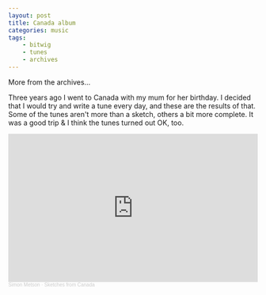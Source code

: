 ```yaml
---
layout: post
title: Canada album
categories: music
tags:
    - bitwig
    - tunes
    - archives
---
```

More from the archives...

Three years ago I went to Canada with my mum for her birthday. I decided that I would try and write a tune every day, and these are the results of that. Some of the tunes aren't more than a sketch, others a bit more complete. It was a good trip & I think the tunes turned out OK, too.

<iframe width="100%" height="300" scrolling="no" frameborder="no" allow="autoplay" src="https://w.soundcloud.com/player/?url=https%3A//api.soundcloud.com/playlists/323330659&color=%23ff5500&auto_play=false&hide_related=false&show_comments=true&show_user=true&show_reposts=false&show_teaser=true&visual=true"></iframe><div style="font-size: 10px; color: #cccccc;line-break: anywhere;word-break: normal;overflow: hidden;white-space: nowrap;text-overflow: ellipsis; font-family: Interstate,Lucida Grande,Lucida Sans Unicode,Lucida Sans,Garuda,Verdana,Tahoma,sans-serif;font-weight: 100;"><a href="https://soundcloud.com/simon-metson" title="Simon Metson" target="_blank" style="color: #cccccc; text-decoration: none;">Simon Metson</a> · <a href="https://soundcloud.com/simon-metson/sets/sketches-from-canada" title="Sketches from Canada" target="_blank" style="color: #cccccc; text-decoration: none;">Sketches from Canada</a></div>
